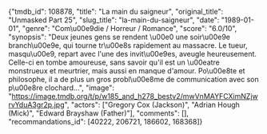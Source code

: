 {"tmdb_id": 108878, "title": "La main du saigneur", "original_title": "Unmasked Part 25", "slug_title": "la-main-du-saigneur", "date": "1989-01-01", "genre": "Com\u00e9die / Horreur / Romance", "score": "6.0/10", "synopsis": "Deux jeunes gens se rendent \u00e0 une soir\u00e9e branch\u00e9e, qui tourne tr\u00e8s rapidement au massacre. Le tueur, masqu\u00e9, repart avec l'une des invit\u00e9es, aveugle heureusement. Celle-ci en tombe amoureuse, sans savoir qu'il est un \u00eatre monstrueux et meurtrier, mais aussi en manque d'amour. Po\u00e8te et philosophe, il a de plus un gros probl\u00e8me de communication avec son p\u00e8re clochard...", "image": "https://image.tmdb.org/t/p/w185_and_h278_bestv2/mwVnMAYFCXimNZjwrvYduA3gr2p.jpg", "actors": ["Gregory Cox (Jackson)", "Adrian Hough (Mick)", "Edward Brayshaw (Father)"], "comments": [], "recommandations_id": [40222, 206721, 186602, 168368]}